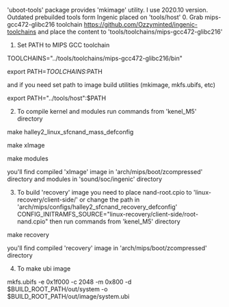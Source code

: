 'uboot-tools' package provides 'mkimage' utility. I use 2020.10 version.
Outdated prebuilded tools form Ingenic placed on 'tools/host'
0. Grab mips-gcc472-glibc216 toolchain
https://github.com/Ozzyminted/ingenic-toolchains
and place the content to 'tools/toolchains/mips-gcc472-glibc216'

1. Set PATH to MIPS GCC toolchain

  TOOLCHAINS="../tools/toolchains/mips-gcc472-glibc216/bin"
  
  export PATH=$TOOLCHAINS:$PATH

and if you need set path to image build utilities (mkimage, mkfs.ubifs, etc)

  export PATH="../tools/host":$PATH

2. To compile kernel and modules run commands from 'kenel_M5' directory

  make halley2_linux_sfcnand_mass_defconfig
  
  make xImage
  
  make modules

you'll find compiled 'xImage' image in 'arch/mips/boot/zcompressed' directory
and modules in 'sound/soc/ingenic' directory

3. To build 'recovery' image you need to place nand-root.cpio to 'linux-recovery/client-side/'
or change the path in 'arch/mips/configs/halley2_sfcnand_recovery_defconfig' 
CONFIG_INITRAMFS_SOURCE="linux-recovery/client-side/root-nand.cpio"
then  run commands from 'kenel_M5' directory

  make recovery

you'll find compiled 'recovery' image in 'arch/mips/boot/zcompressed' directory
 
4. To make ubi image

mkfs.ubifs -e 0x1f000 -c 2048 -m 0x800 -d $BUILD_ROOT_PATH/out/system -o $BUILD_ROOT_PATH/out/image/system.ubi
